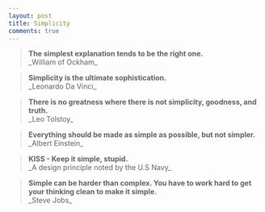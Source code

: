 ```yaml
---
layout: post
title: Simplicity
comments: true
---
```

>**The simplest explanation tends to be the right one.**  
> \_William of Ockham\_

>**Simplicity is the ultimate sophistication.**  
> \_Leonardo Da Vinci\_

>**There is no greatness where there is not simplicity, goodness, and truth.**  
> \_Leo Tolstoy\_

>**Everything should be made as simple as possible, but not simpler.**  
> \_Albert Einstein\_

>**KISS - Keep it simple, stupid.**  
> \_A design principle noted by the U.S Navy\_

>**Simple can be harder than complex. You have to work hard to get your thinking clean to make it simple.**  
> \_Steve Jobs\_
